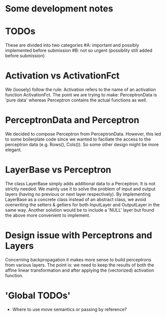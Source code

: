 # Some development notes

# TODOs 
  These are divided into two categories 
  #A: important and possibly implemented before submission
  #B: not so urgent (possiblity still added before submission)

# Activation vs ActivationFct
  We (loosely) follow the rule: Activation refers to the name of an 
  activation function ActivationFct. The point we are trying to make:
  PerceptronData is 'pure data' whereas Perceptron contains the actual
  functions as well.

# PerceptronData and Perceptron
  We decided to compose Perceptron from PerceptronData. However, this 
  led to some boilerplate code since we wanted to faciliate the access
  to the perceptron data (e.g. Rows(), Cols()). So some other design
  might be more elegant.

# LayerBase vs Perceptron
  The class LayerBase simply adds additional data to a Perceptron. 
  It is not strictly needed. We mainly use it to solve the problem 
  of input and output layers (having no previous or next layer respectively).
  By implementing LayerBase as a concrete class instead of an abstract class,
  we avoid overwriting the setters & getters for both InputLayer and OutputLayer  in the same way. 
  Another solution would be to include a 'NULL' layer but found the above more
  convenient to implement. 

# Design issue with Perceptrons and Layers
  Concerning backpropagation it makes more sense to build perceptrons from various layers. The point
  is: we need to keep the results of both the affine linear transformation and after applying the 
  (vectorized) activation function.

# 'Global TODOs'
  + Where to use move semantics or passing by reference? 
